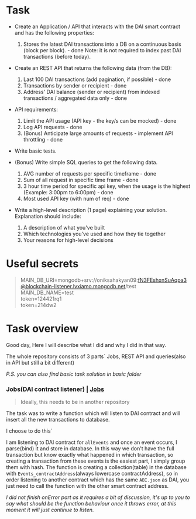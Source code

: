 # Task

- Create an Application / API that interacts with the DAI smart contract and has the following properties:

    1. Stores the latest DAI transactions into a DB on a continuous basis (block per block). - done
       Note: it is not required to index past DAI transactions (before today).

- Create an REST API that returns the following data (from the DB):

  1. Last 100 DAI transactions (add pagination, if possible) - done
  2. Transactions by sender or recipient - done
  3. Address' DAI balance (sender or recipient) from indexed transactions / aggregated data only - done

- API requirements:

  1. Limit the API usage (API key - the key/s can be mocked) - done
  2. Log API requests - done
  3. (Bonus) Anticipate large amounts of requests - implement API throttling - done

- Write basic tests.


- (Bonus) Write simple SQL queries to get the following data.

    1. AVG number of requests per specific timeframe - done
    2. Sum of all request in specific time frame - done
    3. 3 hour time period for specific api key, when the usage is the highest (Example: 3:00pm to 6:00pm) - done
    4. Most used API key (with num of req) - done


- Write a high-level description (1 page) explaining your solution. Explanation should include:

    1. A description of what you've built
    2. Which technologies you've used and how they tie together
    3. Your reasons for high-level decisions


# Useful secrets

>MAIN_DB_URI=mongodb+srv://oniksahakyan09:fN3FEshxnSuAqpa3@blockchain-listener.lvxiamo.mongodb.net/test  
>MAIN_DB_NAME=test  
>token=124421rq1  
>token=214dw2

# Task overview

Good day, Here I will describe what I did and why I did in that way.

The whole repository consists of 3 parts` Jobs, REST API  and queries(also in API but still a bit different)

_P.S. you can also find basic task solution in basic folder_ 


### Jobs(DAI contract listener) | [Jobs](jobs)

>Ideally, this needs to be in another repository

The task was to write a function which will listen to DAI contract and will insert all the
new transactions to database.

I choose to do this` 

I am listening to DAI contract for `allEvents` and once an event occurs, I parse(bind) it
and store in database. In this way we don't have the full transaction but know exactly what 
happened in which transaction, so creating a transaction from these events is the easiest part,
I simply group them with hash. The function is creating a collection(table) in the database
with `Events_contractAddress`(always lowercase contractAddress), so in order listening to another
contract which has the same `ABI.json` as DAI, you just need to call the function with the other 
smart contract address.

_I did not finish onError part as it requires a bit of discussion, it's up to you to say what should be 
the function behaviour once it throws error, at this moment it will just continue to listen._
